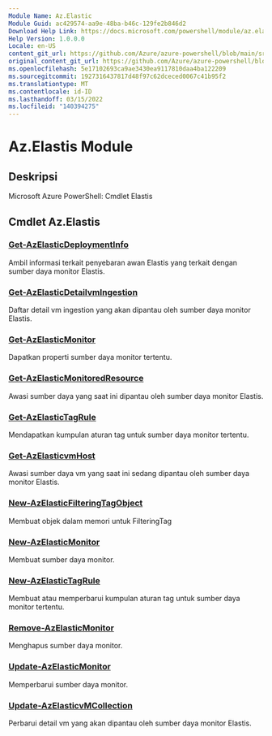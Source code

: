 ```yaml
---
Module Name: Az.Elastic
Module Guid: ac429574-aa9e-48ba-b46c-129fe2b846d2
Download Help Link: https://docs.microsoft.com/powershell/module/az.elastic
Help Version: 1.0.0.0
Locale: en-US
content_git_url: https://github.com/Azure/azure-powershell/blob/main/src/Elastic/help/Az.Elastic.md
original_content_git_url: https://github.com/Azure/azure-powershell/blob/main/src/Elastic/help/Az.Elastic.md
ms.openlocfilehash: 5e17102693ca9ae3430ea9117810daa4ba122209
ms.sourcegitcommit: 1927316437817d48f97c62dceced0067c41b95f2
ms.translationtype: MT
ms.contentlocale: id-ID
ms.lasthandoff: 03/15/2022
ms.locfileid: "140394275"
---
```

# Az.Elastis Module
## Deskripsi
Microsoft Azure PowerShell: Cmdlet Elastis

## Cmdlet Az.Elastis
### [Get-AzElasticDeploymentInfo](Get-AzElasticDeploymentInfo.md)
Ambil informasi terkait penyebaran awan Elastis yang terkait dengan sumber daya monitor Elastis.

### [Get-AzElasticDetailvmIngestion](Get-AzElasticDetailVMIngestion.md)
Daftar detail vm ingestion yang akan dipantau oleh sumber daya monitor Elastis.

### [Get-AzElasticMonitor](Get-AzElasticMonitor.md)
Dapatkan properti sumber daya monitor tertentu.

### [Get-AzElasticMonitoredResource](Get-AzElasticMonitoredResource.md)
Awasi sumber daya yang saat ini dipantau oleh sumber daya monitor Elastis.

### [Get-AzElasticTagRule](Get-AzElasticTagRule.md)
Mendapatkan kumpulan aturan tag untuk sumber daya monitor tertentu.

### [Get-AzElasticvmHost](Get-AzElasticVMHost.md)
Awasi sumber daya vm yang saat ini sedang dipantau oleh sumber daya monitor Elastis.

### [New-AzElasticFilteringTagObject](New-AzElasticFilteringTagObject.md)
Membuat objek dalam memori untuk FilteringTag

### [New-AzElasticMonitor](New-AzElasticMonitor.md)
Membuat sumber daya monitor.

### [New-AzElasticTagRule](New-AzElasticTagRule.md)
Membuat atau memperbarui kumpulan aturan tag untuk sumber daya monitor tertentu.

### [Remove-AzElasticMonitor](Remove-AzElasticMonitor.md)
Menghapus sumber daya monitor.

### [Update-AzElasticMonitor](Update-AzElasticMonitor.md)
Memperbarui sumber daya monitor.

### [Update-AzElasticvMCollection](Update-AzElasticVMCollection.md)
Perbarui detail vm yang akan dipantau oleh sumber daya monitor Elastis.

